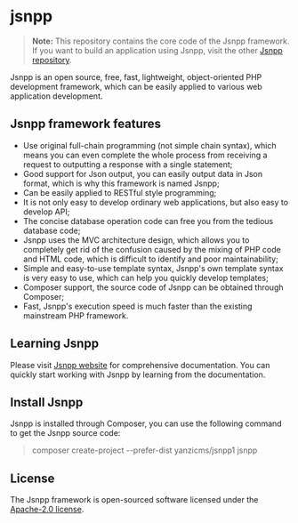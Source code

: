 # jsnpp #

> **Note:** This repository contains the core code of the Jsnpp framework. If you want to build an application using Jsnpp, visit the other [Jsnpp repository](https://github.com/yanzicms/jsnpp1).

Jsnpp is an open source, free, fast, lightweight, object-oriented PHP development framework, which can be easily applied to various web application development. 

## Jsnpp framework features ##

- Use original full-chain programming (not simple chain syntax), which means you can even complete the whole process from receiving a request to outputting a response with a single statement;
- Good support for Json output, you can easily output data in Json format, which is why this framework is named Jsnpp;
- Can be easily applied to RESTful style programming;
- It is not only easy to develop ordinary web applications, but also easy to develop API;
- The concise database operation code can free you from the tedious database code;
- Jsnpp uses the MVC architecture design, which allows you to completely get rid of the confusion caused by the mixing of PHP code and HTML code, which is difficult to identify and poor maintainability;
- Simple and easy-to-use template syntax, Jsnpp's own template syntax is very easy to use, which can help you quickly develop templates;
- Composer support, the source code of Jsnpp can be obtained through Composer;
- Fast, Jsnpp's execution speed is much faster than the existing mainstream PHP framework. 

## Learning Jsnpp ##

Please visit [Jsnpp website](http://www.jsnpp.com) for comprehensive documentation. You can quickly start working with Jsnpp by learning from the documentation. 

## Install Jsnpp ##

Jsnpp is installed through Composer, you can use the following command to get the Jsnpp source code: 

> composer create-project --prefer-dist yanzicms/jsnpp1 jsnpp

## License ##

The Jsnpp framework is open-sourced software licensed under the [Apache-2.0 license](http://www.apache.org/licenses/LICENSE-2.0).